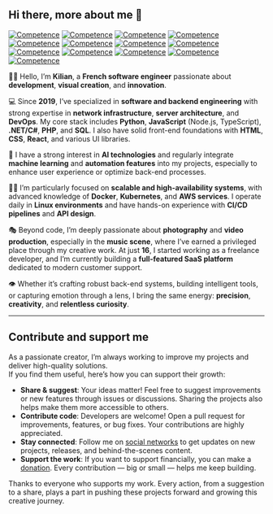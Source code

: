 ## Hi there, more about me 👋

[![Competence](https://img.shields.io/badge/Python-grey?logo=python)]()
[![Competence](https://img.shields.io/badge/JavaScript-grey?logo=javascript)]()
[![Competence](https://img.shields.io/badge/Node.js-grey?logo=node.js)]()
[![Competence](https://img.shields.io/badge/TypeScript-grey?logo=typescript)]()
[![Competence](https://img.shields.io/badge/C%23-grey?logo=cplusplus)]()
[![Competence](https://img.shields.io/badge/.NET-grey?logo=dotnet)]()
[![Competence](https://img.shields.io/badge/PHP-grey?logo=php)]()
[![Competence](https://img.shields.io/badge/HTML-grey?logo=html5)]()
[![Competence](https://img.shields.io/badge/CSS-grey?logo=css3)]()
[![Competence](https://img.shields.io/badge/MySQL-grey?logo=mysql)]()
[![Competence](https://img.shields.io/badge/Docker-grey?logo=docker)]()
[![Competence](https://img.shields.io/badge/Kubernetes-grey?logo=kubernetes)]()
[![Competence](https://img.shields.io/badge/Linux-grey?logo=linux)]()

🙋‍♂️ Hello, I’m **Kilian**, a **French software engineer** passionate about **development**, **visual creation**, and **innovation**.

💻 Since **2019**, I’ve specialized in **software and backend engineering** with strong expertise in **network infrastructure**, **server architecture**, and **DevOps**. My core stack includes **Python**, **JavaScript** (Node.js, TypeScript), **.NET/C#**, **PHP**, and **SQL**. I also have solid front-end foundations with **HTML**, **CSS**, **React**, and various UI libraries.

🤖 I have a strong interest in **AI technologies** and regularly integrate **machine learning** and **automation features** into my projects, especially to enhance user experience or optimize back-end processes.

👷‍♂️ I’m particularly focused on **scalable and high-availability systems**, with advanced knowledge of **Docker**, **Kubernetes**, and **AWS services**. I operate daily in **Linux environments** and have hands-on experience with **CI/CD pipelines** and **API design**.

🎭 Beyond code, I’m deeply passionate about **photography** and **video production**, especially in the **music scene**, where I’ve earned a privileged place through my creative work. At just **16**, I started working as a freelance developer, and I’m currently building a **full-featured SaaS platform** dedicated to modern customer support.

👁️ Whether it’s crafting robust back-end systems, building intelligent tools, or capturing emotion through a lens, I bring the same energy: **precision**, **creativity**, and **relentless curiosity**.

---

## Contribute and support me

As a passionate creator, I’m always working to improve my projects and deliver high-quality solutions.  
If you find them useful, here’s how you can support their growth:

- **Share & suggest**: Your ideas matter! Feel free to suggest improvements or new features through issues or discussions. Sharing the projects also helps make them more accessible to others.
- **Contribute code**: Developers are welcome! Open a pull request for improvements, features, or bug fixes. Your contributions are highly appreciated.
- **Stay connected**: Follow me on [social networks](https://linktr.ee/SeeByKilian) to get updates on new projects, releases, and behind-the-scenes content.
- **Support the work**: If you want to support financially, you can make a [donation](https://streamlabs.com/SeeByKilian/tip). Every contribution — big or small — helps me keep building.

Thanks to everyone who supports my work. Every action, from a suggestion to a share, plays a part in pushing these projects forward and growing this creative journey.